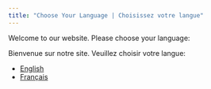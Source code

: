 ```yaml
---
title: "Choose Your Language | Choisissez votre langue"
---
```


Welcome to our website. Please choose your language:

Bienvenue sur notre site. Veuillez choisir votre langue:

- [English](/en/)
- [Français](/fr/)
